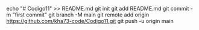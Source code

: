 echo "# Codigo11" >> README.md
git init
git add README.md
git commit -m "first commit"
git branch -M main
git remote add origin https://github.com/kha73-code/Codigo11.git
git push -u origin main
